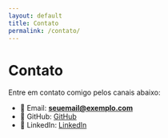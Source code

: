 ```yaml
---
layout: default
title: Contato
permalink: /contato/
---
```


# Contato

Entre em contato comigo pelos canais abaixo:  

- 📧 Email: **seuemail@exemplo.com**  
- 🐙 GitHub: [GitHub](https://github.com/)  
- 🔗 LinkedIn: [LinkedIn](https://linkedin.com/)  

